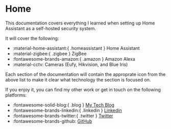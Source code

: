 # Home

This documentation covers everything I learned when setting up Home Assistant as a self-hosted security system.

It will cover the following:

* :material-home-assistant:{ .homeassistant } Home Assistant
* :material-zigbee:{ .zigbee } ZigBee 
* :fontawesome-brands-amazon:{ .amazon } Amazon Alexa
* :material-cctv: Cameras (Eufy, Hikvision, and Blue Iris)

Each section of the documentation will contain the approprate icon from the above list to make it clear what technology the section is focused on.

If you enjoy it, you can find my other work or get in touch on the following platforms:

- :fontawesome-solid-blog:{ .blog } [My Tech Blog](https://hodgkins.io)
- :fontawesome-brands-linkedin:{ .linkedin } [Linkedin](https://linkedin.com/in/matthewhodgkins)
- :fontawesome-brands-twitter:{ .twitter } [Twitter](https://twitter.com/MattHodge)
- :fontawesome-brands-github: [GitHub](https://github.com/MattHodge)
